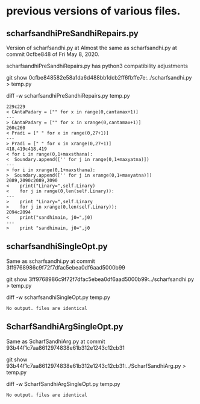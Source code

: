 # previous versions of various files.

## scharfsandhiPreSandhiRepairs.py
  Version of scharfsandhi.py at 
  Almost the same as scharfsandhi.py at commit 0cfbe848  of Fri May 8, 2020.

  scharfsandhiPreSandhiRepairs.py has python3 compatibility adjustments 

git show 0cfbe848582e58a1da6d488bb1dcb2ff6fbffe7e:../scharfsandhi.py > temp.py

diff -w scharfsandhiPreSandhiRepairs.py temp.py

```
229c229
< CAntaPadary = ["" for x in range(0,cantamax+1)]
---
> CAntaPadary = ["" for x in xrange(0,cantamax+1)]
260c260
< Pradi = [" " for x in range(0,27+1)]
---
> Pradi = [" " for x in xrange(0,27+1)]
418,419c418,419
< for i in range(0,1+maxsthana):
<  Soundary.append(['' for j in range(0,1+maxyatna)])
---
> for i in xrange(0,1+maxsthana):
>  Soundary.append(['' for j in xrange(0,1+maxyatna)])
2089,2090c2089,2090
<    print("Linary=",self.Linary)
<    for j in range(0,len(self.Linary)):
---
>    print "Linary=",self.Linary
>    for j in xrange(0,len(self.Linary)):
2094c2094
<    print("sandhimain, j0=",j0)
---
>    print "sandhimain, j0=",j0
```

## scharfsandhiSingleOpt.py
Same as scharfsandhi.py at commit 3ff9768986c9f72f7dfac5ebea0df6aad5000b99

git show 3ff9768986c9f72f7dfac5ebea0df6aad5000b99:../scharfsandhi.py > temp.py

diff -w scharfsandhiSingleOpt.py temp.py

`No output. files are identical`

## ScharfSandhiArgSingleOpt.py
Same as ScharfSandhiArg.py at commit 93b44f1c7aa8612974838e61b312e1243c12cb31

git show 93b44f1c7aa8612974838e61b312e1243c12cb31:../ScharfSandhiArg.py > temp.py

diff -w ScharfSandhiArgSingleOpt.py temp.py

`No output. files are identical`
